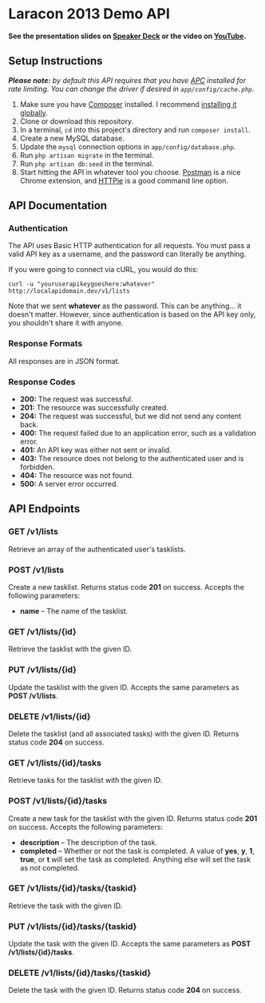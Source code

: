 # Laracon 2013 Demo API

**See the presentation slides on [Speaker Deck](https://speakerdeck.com/akuzemchak/simple-api-development-with-laravel) or the video on [YouTube](http://www.youtube.com/watch?v=xa-FRWDxJrI).**

## Setup Instructions

_**Please note:** by default this API requires that you have [APC](http://www.php.net/manual/en/book.apc.php) installed for rate limiting. You can change the driver if desired in `app/config/cache.php`._

1. Make sure you have [Composer](http://getcomposer.org/) installed. I recommend [installing it globally](http://getcomposer.org/doc/00-intro.md#globally).
2. Clone or download this repository.
3. In a terminal, `cd` into this project's directory and run `composer install`.
4. Create a new MySQL database.
5. Update the `mysql` connection options in `app/config/database.php`.
6. Run `php artisan migrate` in the terminal.
7. Run `php artisan db:seed` in the terminal.
8. Start hitting the API in whatever tool you choose. [Postman](https://chrome.google.com/webstore/detail/postman-rest-client/fdmmgilgnpjigdojojpjoooidkmcomcm?utm_source=chrome-ntp-launcher) is a nice Chrome extension, and [HTTPie](https://github.com/jkbr/httpie) is a good command line option.

## API Documentation

### Authentication

The API uses Basic HTTP authentication for all requests. You must pass a valid API key as a username, and the password can literally be anything.

If you were going to connect via cURL, you would do this:

`curl -u "youruserapikeygoeshere:whatever" http://localapidomain.dev/v1/lists`

Note that we sent **whatever** as the password. This can be anything… it doesn't matter. However, since authentication is based on the API key only, you shouldn't share it with anyone.

### Response Formats

All responses are in JSON format.

### Response Codes

* **200:** The request was successful.
* **201:** The resource was successfully created.
* **204:** The request was successful, but we did not send any content back.
* **400:** The request failed due to an application error, such as a validation error.
* **401:** An API key was either not sent or invalid.
* **403:** The resource does not belong to the authenticated user and is forbidden.
* **404:** The resource was not found.
* **500:** A server error occurred.

## API Endpoints

### GET /v1/lists

Retrieve an array of the authenticated user's tasklists.

### POST /v1/lists

Create a new tasklist. Returns status code **201** on success. Accepts the following parameters:

* **name** &ndash; The name of the tasklist.

### GET /v1/lists/{id}

Retrieve the tasklist with the given ID.

### PUT /v1/lists/{id}

Update the tasklist with the given ID. Accepts the same parameters as **POST /v1/lists**.

### DELETE /v1/lists/{id}

Delete the tasklist (and all associated tasks) with the given ID. Returns status code **204** on success.

### GET /v1/lists/{id}/tasks

Retrieve tasks for the tasklist with the given ID.

### POST /v1/lists/{id}/tasks

Create a new task for the tasklist with the given ID. Returns status code **201** on success. Accepts the following parameters:

* **description** &ndash; The description of the task.
* **completed** &ndash; Whether or not the task is completed. A value of **yes**, **y**, **1**, **true**, or **t** will set the task as completed. Anything else will set the task as not completed.

### GET /v1/lists/{id}/tasks/{taskid}

Retrieve the task with the given ID.

### PUT /v1/lists/{id}/tasks/{taskid}

Update the task with the given ID. Accepts the same parameters as **POST /v1/lists/{id}/tasks**.

### DELETE /v1/lists/{id}/tasks/{taskid}

Delete the task with the given ID. Returns status code **204** on success.